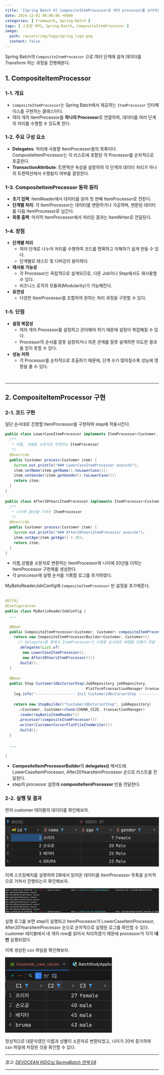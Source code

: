 ```yaml
---
title: '[Spring Batch 8] CompositeItemProcessor로 여러 processor를 순차적으로 실행하기'
date: 2024-12-02 00:00:00 +0900
categories: [ Framework, Spring-Batch ]
tags: [ 스프링 배치, Spring-Batch, CompositeItemProcessor ]
image:
  path: /assets/img/logo/spring_logo.png
  content: false
---
```


Spring Batch의 `CompositeItemProcessor` 으로 여러 단계에 걸쳐 데이터를 Transform 하는 과정을 진행해본다.

## 1. CompositeItemProcessor

### 1-1. 개요

- `CompositeItemProcessor`는 Spring Batch에서 제공하는 `ItemProcessor` 인터페이스를 구현하는 클래스이다.
- 여러 개의 ItemProcessor를 **하나의 Processor**로 연결하여, 데이터를 여러 단계의 처리를 수행할 수 있도록 한다.

### 1-2. 주요 구성 요소

- **Delegates**: 처리에 사용할 ItemProcessor들의 목록이다. CompositeItemProcessor는 이 리스트에 포함된 각 Processor를 순차적으로 호출한다.
- **TransactionAttribute**: 트랜잭션 속성을 설정하여 각 단계의 데이터 처리가 하나의 트랜잭션에서 수행될지 여부를 결정한다.

### 1-3. CompositeItemProcessor 동작 원리

- **초기 입력**: ItemReader에서 데이터를 읽어 첫 번째 ItemProcessor로 전한다.
- **단계별 처리**: 각 ItemProcessor는 데이터를 변환하거나 가공하며, 변환된 데이터를 다음 ItemProcessor로 넘긴다.
- **최종 출력**: 마지막 ItemProcessor에서 처리된 결과는 ItemWriter로 전달된다.

### 1-4. 장점

- **단계별 처리**
  - 여러 단계로 나누어 처리를 수행하여 코드를 명확하고 이해하기 쉽게 만들 수 있다.
  - 단계별로 테스트 및 디버깅이 용이하다.
- **재사용 가능성**
  - 각 Processor는 독립적으로 설계되므로, 다른 Job이나 Step에서도 재사용할 수 있다.
  - 비즈니스 로직의 모듈화(Modularity)가 가능해진다.
- **유연성**
  - 다양한 ItemProcessor를 조합하여 원하는 처리 과정을 구현할 수 있다.

### 1-5. 단점

- **설정 복잡성**
  - 여러 개의 Processor를 설정하고 관리해야 하기 때문에 설정이 복잡해질 수 있다.
  - Processor의 순서를 잘못 설정하거나 의존 관계를 잘못 설계하면 의도한 결과를 얻지 못할 수 있다.
- **성능 저하**
  - 각 Processor를 순차적으로 호출하기 때문에, 단계 수가 많아질수록 성능에 영향을 줄 수 있다.

<br>

---

## 2. CompositeItemProcessor 구현

### 2-1. 코드 구현

일단 순서대로 진행할 ItemProcessor를 구현하여 step에 적용시킨다.

```java
public class LowerCaseItemProcessor implements ItemProcessor<Customer, Customer> {
  /**
   * 이름, 성별을 소문자로 변경하는 ItemProcessor
   */
  @Override
  public Customer process(Customer item) {
    System.out.println("### LowerCaseItemProcessor execute");
    item.setName(item.getName().toLowerCase());
    item.setGender(item.getGender().toLowerCase());
    return item;
  }
}

public class After20YearsItemProcessor implements ItemProcessor<Customer, Customer> {
  /**
   * 나이에 20년을 더하는 ItemProcessor
   */
  @Override
  public Customer process(Customer item) {
    System.out.println("### After20YearsItemProcessor execute");
    item.setAge(item.getAge() + 20);
    return item;
  }
}
```

- 이름,성별을 소문자로 변환하는 ItemProcessor와 나이에 20년을 더하는 ItemProcessor 구현체를 생성한다.
- 각 proccesor에 실행 순서를 기록할 로그를 추가하였다.

MyBatisReaderJobConfig에 `CompositeItemProcessor` 빈 설정을 추가해준다.

```java

@Slf4j
@Configuration
public class MyBatisReaderJobConfig {
  ...

  @Bean
  public CompositeItemProcessor<Customer, Customer> compositeItemProcessor() {
    return new CompositeItemProcessorBuilder<Customer, Customer>()
      // delegates를 통해서 ItemProcessor가 수행할 순서대로 배열을 만들어 전달
      .delegates(List.of(
        new LowerCaseItemProcessor(),
        new After20YearsItemProcessor()))
      .build();
  }

  @Bean
  public Step CustomerJdbcCursorStep(JobRepository jobRepository,
                                     PlatformTransactionManager transactionManager) throws Exception {
    log.info("------------------ Init CustomerJdbcCursorStep -----------------");

    return new StepBuilder("CustomerJdbcCursorStep", jobRepository)
      .<Customer, Customer>chunk(CHUNK_SIZE, transactionManager)
      .reader(myBatisItemReader())
      .processor(compositeItemProcessor())
      .writer(CustomerCursorFlatFileItemWriter())
      .build();
  }
  
  ...

}
```

- **CompositeItemProcessorBuilder**의 **delegates()** 메서드에 LowerCaseItemProcessor, After20YearsItemProcessor 순으로 리스트를
  전달한다.
- step의 processor 설정에 **compositeItemProcessor** 빈을 전달한다.

### 2-2. 실행 및 결과

먼저 customer 테이블의 데이터를 확인해보자.

![img.png](https://github.com/youngkim90/spring-batch-study/raw/main/study/8_week/img.png)

이제 스프링배치를 실행하여 DB에서 읽어온 데이터를 ItemProcessor 목록을 순차적으로 거쳐서 진행되는지 확인해보자.

![img_1.png](https://github.com/youngkim90/spring-batch-study/raw/main/study/8_week/img_1.png)

실행 로그를 보면 step이 실행되고 ItemProceesor가 LowerCaseItemProcessor, After20YearsItemProcessor 순으로 순차적으로 실행된 로그를 확인할 수 있다.  
customer 테이블에서 네 개의 row를 읽어서 처리하였기 때문에 processor가 각각 **네 번** 실행되었다.

이제 생성된 csv 파일을 확인해보자.

![img_2.png](https://github.com/youngkim90/spring-batch-study/raw/main/study/8_week/img_2.png)

정상적으로 대문자였던 이름과 성별이 소문자로 변환되었고, 나이가 20씩 증가하여 csv 파일에 저장된 것을 확인할 수 있다.

---

*참고: [DEVOCEAN KIDO님 SpringBatch 연재 08](https://devocean.sk.com/blog/techBoardDetail.do?ID=166950)*

---
